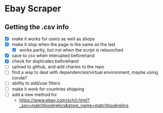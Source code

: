 # Ebay Scraper

## Getting the .csv info

- [x] make it works for users as well as shops
- [x] make it stop when the page is the same as the last
    - [x] works partly, but not when the script is relaunched
- [x] save to csv when interupted beforehand
- [x] check for duplicates beforehand
- [ ] upload to github, and add charles to the repo
- [ ] find a way to deal with dependencies/virtual environment, maybe using conda?
- [ ] ability to add/use filters
- [ ] make it work for countries shipping
- [ ] add a new method for 
    - https://www.ebay.com/sch/i.html?_ssn=matchbookrelics&store_name=matchbookrelics


